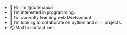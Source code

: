 - 👋 Hi, I’m @cutehappa
- 👀 I’m interested in programming.
- 🌱 I’m currently learning web Devlopment.
- 💞️ I’m looking to collaborate on python and c++ projects.
- 📫 Mail to contact me.

<!---
cutehappa/cutehappa is a ✨ special ✨ repository because its `README.md` (this file) appears on your GitHub profile.
You can click the Preview link to take a look at your changes.
--->
